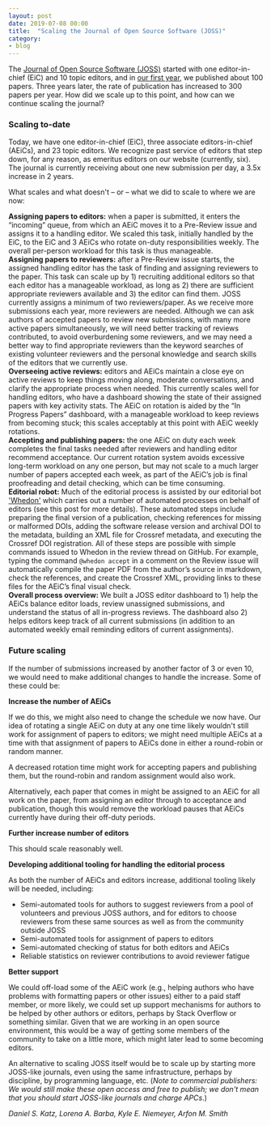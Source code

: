 ```yaml
---
layout: post
date: 2019-07-08 00:00
title:  "Scaling the Journal of Open Source Software (JOSS)"
category:
- blog
---
```



The [Journal of Open Source Software (JOSS)](https://joss.theoj.org/) started with one editor-in-chief (EiC) and 10 topic editors, and in [our first year](https://doi.org/10.7717/peerj-cs.147), we published about 100 papers. Three years later, the rate of publication has increased to 300 papers per year. How did we scale up to this point, and how can we continue scaling the journal?

### Scaling to-date

Today, we have one editor-in-chief (EiC), three associate editors-in-chief (AEiCs), and 23 topic editors. We recognize past service of editors that step down, for any reason, as emeritus editors on our website (currently, six). The journal is currently receiving about one new submission per day, a 3.5x increase in 2 years.

What scales and what doesn't – or – what we did to scale to where we are now:

**Assigning papers to editors:** when a paper is submitted, it enters the “incoming” queue, from which an AEiC moves it to a Pre-Review issue and assigns it to a handling editor. We scaled this task, initially handled by the EiC, to the EiC and 3 AEiCs who rotate on-duty responsibilities weekly. The overall per-person workload for this task is thus manageable.  
**Assigning papers to reviewers:** after a Pre-Review issue starts, the assigned handling editor has the task of finding and assigning reviewers to the paper. This task can scale up by 1) recruiting additional editors so that each editor has a manageable workload, as long as 2) there are sufficient appropriate reviewers available and 3) the editor can find them. JOSS currently assigns a minimum of two reviewers/paper. As we receive more submissions each year, more reviewers are needed. Although we can ask authors of accepted papers to review new submissions, with many more active papers simultaneously, we will need better tracking of reviews contributed, to avoid overburdening some reviewers, and we may need a better way to find appropriate reviewers than the keyword searches of existing volunteer reviewers and the personal knowledge and search skills of the editors that we currently use.  
**Overseeing active reviews:** editors and AEiCs maintain a close eye on active reviews to keep things moving along, moderate conversations, and clarify the appropriate process when needed. This currently scales well for handling editors, who have a dashboard showing the state of their assigned papers with key activity stats. The AEiC on rotation is aided by the “In Progress Papers” dashboard, with a manageable workload to keep reviews from becoming stuck; this scales acceptably at this point with AEiC weekly rotations.  
**Accepting and publishing papers:** the one AEiC on duty each week completes the final tasks needed after
reviewers and handling editor recommend acceptance. Our current rotation system avoids excessive long-term
workload on any one person, but may not scale to a much larger number of papers accepted each week, as part of the AEiC’s job is final proofreading and detail checking, which can be time consuming.  
**Editorial robot:** Much of the editorial process is assisted by our editorial bot ['Whedon'](https://www.arfon.org/chatops-driven-publishing) which carries out a number of automated processes on behalf of editors (see this post for more details). These automated steps include preparing the final version of a publication, checking references for missing or malformed DOIs, adding the software release version and archival DOI to the metadata, building an XML file for Crossref metadata, and executing the Crossref DOI registration. All of these steps are possible with simple commands issued to Whedon in the review thread on GitHub. For example, typing the command `@whedon accept` in a comment on the Review issue will automatically compile the paper PDF from the author’s source in markdown, check the references, and create the Crossref XML, providing links to these files for the AEiC’s final visual check.  
**Overall process overview:** We built a JOSS editor dashboard to 1) help the AEiCs balance editor loads, review unassigned submissions, and understand the status of all in-progress reviews. The dashboard also 2) helps editors keep track of all current submissions (in addition to an automated weekly email reminding editors of current assignments).

### Future scaling

If the number of submissions increased by another factor of 3 or even 10, we would need to make additional changes to
handle the increase.  Some of these could be:

**Increase the number of AEiCs**

If we do this, we might also need to change the schedule we now have. Our idea of rotating a single AEiC on duty at any one time likely wouldn't still work for assignment of papers to editors; we might need multiple AEiCs at a time with that assignment of papers to AEiCs done in either a round-robin or random manner.

A decreased rotation time might work for accepting papers and publishing them, but the round-robin and random assignment would also work.

Alternatively, each paper that comes in might be assigned to an AEiC for all work on the paper, from assigning an editor through to acceptance and publication, though this would remove the workload pauses that AEiCs currently have during their off-duty periods.

**Further increase number of editors**

This should scale reasonably well.

**Developing additional tooling for handling the editorial process**

As both the number of AEiCs and editors increase, additional tooling likely will be needed, including:

- Semi-automated tools for authors to suggest reviewers from a pool of volunteers and previous JOSS authors, and for editors to choose reviewers from these same sources as well as from the community outside JOSS
- Semi-automated tools for assignment of papers to editors
- Semi-automated checking of status for both editors and AEiCs
- Reliable statistics on reviewer contributions to avoid reviewer fatigue

**Better support**

We could off-load some of the AEiC work (e.g., helping authors who have problems with formatting papers or other issues) either to a paid staff member, or more likely, we could set up support mechanisms for authors to be helped by other authors or editors, perhaps by Stack Overflow or something similar. Given that we are
working in an open source environment, this would be a way of getting some members of the community to take on a little more, which might later lead to some becoming editors.

An alternative to scaling JOSS itself would be to scale up by starting more JOSS-like journals, even using the same infrastructure, perhaps by discipline, by programming language, etc. (*Note to commercial publishers: We would still make these open access and free to publish; we don't mean that you should start JOSS-like journals and charge APCs*.)

_Daniel S. Katz, Lorena A. Barba, Kyle E. Niemeyer, Arfon M. Smith_
